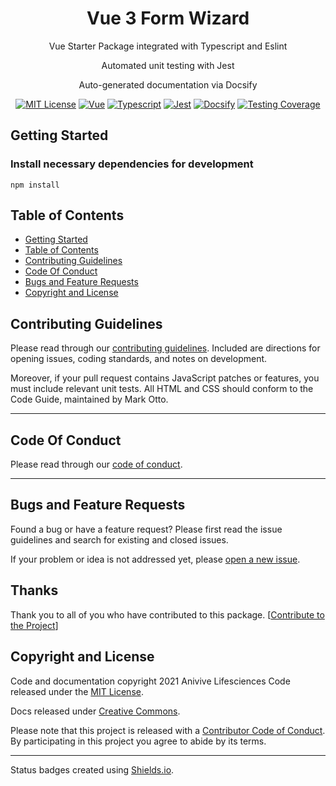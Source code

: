 <div style="text-align:center" align="center">

<!-- ![Package Logo]() -->

# Vue 3 Form Wizard

Vue Starter Package integrated with Typescript and Eslint

Automated unit testing with Jest

Auto-generated documentation via Docsify

[![MIT License](https://img.shields.io/badge/license-MIT-brightgreen)](/templates/LICENSE.md)
[![Vue](https://img.shields.io/badge/vue-3.0.5-%2342b883)](https://v3.vuejs.org/)
[![Typescript](https://img.shields.io/badge/typescript-4.1.3-blue)](https://www.typescriptlang.org/)
[![Jest](https://img.shields.io/badge/jest-26.6.3-red)](https://jestjs.io/en/)
[![Docsify](https://img.shields.io/badge/docsify-4.11.6-green)](https://docsify.js.org/#/)
[![Testing Coverage](https://img.shields.io/badge/coverage-100%25-green)](https://github.com/Anivive/vue-package-starter)

</div> 



## Getting Started
### Install necessary dependencies for development
```
npm install
```


## Table of Contents

* [Getting Started](#getting-started)
* [Table of Contents](#table-of-contents)
* [Contributing Guidelines](#contributing-guidelines)
* [Code Of Conduct](#code-of-conduct)
* [Bugs and Feature Requests](#bugs-and-feature-requests)
* [Copyright and License](#copyright-and-license)



## Contributing Guidelines
Please read through our [contributing guidelines](CONTRIBUTING.md). Included are directions
for opening issues, coding standards, and notes on development.

Moreover, if your pull request contains JavaScript patches or features, you must include relevant
unit tests. All HTML and CSS should conform to the Code Guide, maintained by Mark Otto.

---



## Code Of Conduct
Please read through our [code of conduct](CODE_OF_CONDUCT.md).

---



## Bugs and Feature Requests
Found a bug or have a feature request? Please first read the issue guidelines and search for
existing and closed issues.

If your problem or idea is not addressed yet, please
[open a new issue](https://github.com/Anivive/vue-package-starter/issues).



## Thanks
Thank you to all of you who have contributed to this package.
[[Contribute to the Project](CONTRIBUTING.md)]



## Copyright and License
Code and documentation copyright 2021 Anivive Lifesciences Code released under the [MIT License](LICENSE.md).

Docs released under [Creative Commons](https://creativecommons.org/licenses/by/3.0/).

Please note that this project is released with a [Contributor Code of Conduct](CODE_OF_CONDUCT.md).
By participating in this project you agree to abide by its terms.



---



Status badges created using [Shields.io](https://github.com/badges/shields).
